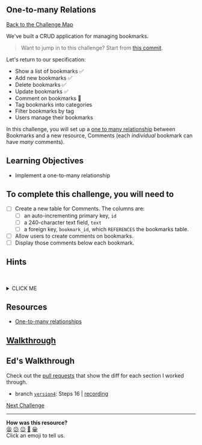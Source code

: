 ## One-to-many Relations

[Back to the Challenge Map](00_challenge_map.md#challenges)

We've built a CRUD application for managing bookmarks.

<!-- TODO update link to commit -->
> Want to jump in to this challenge? Start from [this commit](https://github.com/sjmog/bookmark_manager/commit/58da0fff8056009c83c848a3eb21c757ae4017de).

Let's return to our specification:

* Show a list of bookmarks :white_check_mark:
* Add new bookmarks :white_check_mark:
* Delete bookmarks :white_check_mark:
* Update bookmarks :white_check_mark:
* Comment on bookmarks :construction:
* Tag bookmarks into categories
* Filter bookmarks by tag
* Users manage their bookmarks

In this challenge, you will set up a [one to many relationship](http://www.databaseprimer.com/pages/relationship_1tox/) between Bookmarks and a new resource, Comments (each _individual_ bookmark can have _many_ comments).

## Learning Objectives

* Implement a one-to-many relationship

## To complete this challenge, you will need to

- [ ] Create a new table for Comments. The columns are:
  - [ ] an auto-incrementing primary key, `id`
  - [ ] a 240-character text field, `text`
  - [ ] a foreign key, `bookmark_id`, which `REFERENCES` the bookmarks table.
- [ ] Allow users to create comments on bookmarks.
- [ ] Display those comments below each bookmark.

## Hints
&nbsp;<details><summary>CLICK ME</summary>
- There is more than one reasonable approach to completing this challenge, but there are several things that any implementation will need.
  - A database table for storing comments which holds a reference to a bookmark.
  - A `Comment` model with a method for creating comments
- You will also need a method for retrieving a list of all comments with a particular `bookmark_id`.  This could be `bookmark.comments`.
&nbsp;</details>

## Resources

* [One-to-many relationships](http://www.databaseprimer.com/pages/relationship_1tox/)

## [Walkthrough](walkthroughs/17.md)

## Ed's Walkthrough
Check out the [pull requests](https://github.com/dearshrewdwit/demo_bookmark_manager/pulls) that show the diff for each section I worked through.
- branch [`version4`](https://github.com/dearshrewdwit/demo_bookmark_manager/tree/version4): Steps 16 | [recording](https://youtu.be/-FiN_820MEc)

[Next Challenge](./17_many_to_many_relationships.md)

<!-- BEGIN GENERATED SECTION DO NOT EDIT -->

---

**How was this resource?**  
[😫](https://airtable.com/shrUJ3t7KLMqVRFKR?prefill_Repository=course&prefill_File=bookmark_manager/17_one_to_many_relations.md&prefill_Sentiment=😫) [😕](https://airtable.com/shrUJ3t7KLMqVRFKR?prefill_Repository=course&prefill_File=bookmark_manager/17_one_to_many_relations.md&prefill_Sentiment=😕) [😐](https://airtable.com/shrUJ3t7KLMqVRFKR?prefill_Repository=course&prefill_File=bookmark_manager/17_one_to_many_relations.md&prefill_Sentiment=😐) [🙂](https://airtable.com/shrUJ3t7KLMqVRFKR?prefill_Repository=course&prefill_File=bookmark_manager/17_one_to_many_relations.md&prefill_Sentiment=🙂) [😀](https://airtable.com/shrUJ3t7KLMqVRFKR?prefill_Repository=course&prefill_File=bookmark_manager/17_one_to_many_relations.md&prefill_Sentiment=😀)  
Click an emoji to tell us.

<!-- END GENERATED SECTION DO NOT EDIT -->
